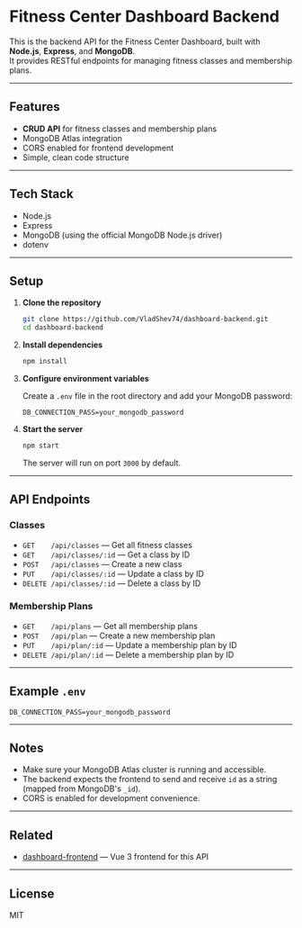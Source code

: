 # Fitness Center Dashboard Backend

This is the backend API for the Fitness Center Dashboard, built with **Node.js**, **Express**, and **MongoDB**.  
It provides RESTful endpoints for managing fitness classes and membership plans.

---

## Features

- **CRUD API** for fitness classes and membership plans
- MongoDB Atlas integration
- CORS enabled for frontend development
- Simple, clean code structure

---

## Tech Stack

- Node.js
- Express
- MongoDB (using the official MongoDB Node.js driver)
- dotenv

---

## Setup

1. **Clone the repository**
   ```bash
   git clone https://github.com/VladShev74/dashboard-backend.git
   cd dashboard-backend
   ```

2. **Install dependencies**
   ```bash
   npm install
   ```

3. **Configure environment variables**

   Create a `.env` file in the root directory and add your MongoDB password:
   ```
   DB_CONNECTION_PASS=your_mongodb_password
   ```

4. **Start the server**
   ```bash
   npm start
   ```

   The server will run on port `3000` by default.

---

## API Endpoints

### Classes

- `GET    /api/classes`           — Get all fitness classes
- `GET    /api/classes/:id`       — Get a class by ID
- `POST   /api/classes`           — Create a new class
- `PUT    /api/classes/:id`       — Update a class by ID
- `DELETE /api/classes/:id`       — Delete a class by ID

### Membership Plans

- `GET    /api/plans`             — Get all membership plans
- `POST   /api/plan`              — Create a new membership plan
- `PUT    /api/plan/:id`          — Update a membership plan by ID
- `DELETE /api/plan/:id`          — Delete a membership plan by ID

---

## Example `.env`

```
DB_CONNECTION_PASS=your_mongodb_password
```

---

## Notes

- Make sure your MongoDB Atlas cluster is running and accessible.
- The backend expects the frontend to send and receive `id` as a string (mapped from MongoDB's `_id`).
- CORS is enabled for development convenience.

---

## Related

- [dashboard-frontend](https://github.com/VladShev74/dashboard-frontend) — Vue 3 frontend for this API

---

## License

MIT
